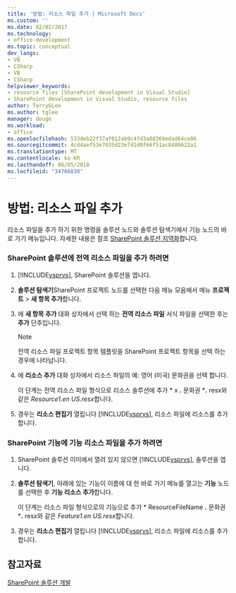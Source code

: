 ```yaml
---
title: '방법: 리소스 파일 추가 | Microsoft Docs'
ms.custom: ''
ms.date: 02/02/2017
ms.technology:
- office-development
ms.topic: conceptual
dev_langs:
- VB
- CSharp
- VB
- CSharp
helpviewer_keywords:
- resource files [SharePoint development in Visual Studio]
- SharePoint development in Visual Studio, resource files
author: TerryGLee
ms.author: tglee
manager: douge
ms.workload:
- office
ms.openlocfilehash: 533deb22f37af012ab9c4fd3a8d369edad64ce06
ms.sourcegitcommit: 4cd4aef53e7035d23e7d1d0f66f51ac8480622a1
ms.translationtype: MT
ms.contentlocale: ko-KR
ms.lasthandoff: 06/05/2018
ms.locfileid: "34766830"
---
```

# <a name="how-to-add-a-resource-file"></a>방법: 리소스 파일 추가
  리소스 파일을 추가 하기 위한 명령을 솔루션 노드와 솔루션 탐색기에서 기능 노드의 바로 가기 메뉴입니다. 자세한 내용은 참조 [SharePoint 솔루션 지역화](../sharepoint/localizing-sharepoint-solutions.md)합니다.  
  
### <a name="to-add-a-global-resource-file-to-a-sharepoint-solution"></a>SharePoint 솔루션에 전역 리소스 파일을 추가 하려면  
  
1.  [!INCLUDE[vsprvs](../sharepoint/includes/vsprvs-md.md)], SharePoint 솔루션을 엽니다.  
  
2.  **솔루션 탐색기**SharePoint 프로젝트 노드를 선택한 다음 메뉴 모음에서 메뉴 **프로젝트** > **새 항목 추가**합니다.  
  
3.  에 **새 항목 추가** 대화 상자에서 선택 하는 **전역 리소스 파일** 서식 파일을 선택한 후는 **추가** 단추입니다.  
  
    > [!NOTE]  
    >  전역 리소스 파일 프로젝트 항목 템플릿을 SharePoint 프로젝트 항목을 선택 하는 경우에 나타납니다.  
  
4.  에 **리소스 추가** 대화 상자에서 리소스 파일의 예: 영어 (미국) 문화권을 선택 합니다.  
  
     이 단계는 전역 리소스 파일 형식으로 리소스 솔루션에 추가 * x ***.*** 문화권 ***.** resx와 같은 *Resource1.en US.resx*합니다.  
  
5.  경우는 **리소스 편집기** 열립니다 [!INCLUDE[vsprvs](../sharepoint/includes/vsprvs-md.md)], 리소스 파일에 리소스를 추가 합니다.  
  
### <a name="to-add-a-feature-resource-file-to-a-sharepoint-feature"></a>SharePoint 기능에 기능 리소스 파일을 추가 하려면  
  
1.  SharePoint 솔루션 이미에서 열려 있지 않으면 [!INCLUDE[vsprvs](../sharepoint/includes/vsprvs-md.md)], 솔루션을 엽니다.  
  
2.  **솔루션 탐색기**, 아래에 있는 기능이 이름에 대 한 바로 가기 메뉴를 열고는 **기능** 노드를 선택한 후 **기능 리소스 추가**합니다.  
  
     이 단계는 리소스 파일 형식으로의 기능으로 추가 * ResourceFileName ***.*** 문화권 ***.** resx와 같은 *Feature1.en US.resx*합니다.  
  
3.  경우는 **리소스 편집기** 열립니다 [!INCLUDE[vsprvs](../sharepoint/includes/vsprvs-md.md)], 리소스 파일에 리소스를 추가 합니다.  
  
## <a name="see-also"></a>참고자료
 [SharePoint 솔루션 개발](../sharepoint/developing-sharepoint-solutions.md)  
  
 